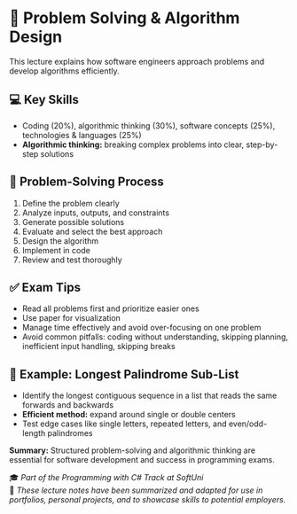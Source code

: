 # 🧩 Problem Solving & Algorithm Design 

This lecture explains how software engineers approach problems and develop algorithms efficiently.

## 💻 Key Skills

- Coding (20%), algorithmic thinking (30%), software concepts (25%), technologies & languages (25%)  
- **Algorithmic thinking:** breaking complex problems into clear, step-by-step solutions

## 🎯 Problem-Solving Process

1. Define the problem clearly  
2. Analyze inputs, outputs, and constraints  
3. Generate possible solutions  
4. Evaluate and select the best approach  
5. Design the algorithm  
6. Implement in code  
7. Review and test thoroughly

## ✅ Exam Tips

- Read all problems first and prioritize easier ones  
- Use paper for visualization  
- Manage time effectively and avoid over-focusing on one problem  
- Avoid common pitfalls: coding without understanding, skipping planning, inefficient input handling, skipping breaks

## 🔧 Example: Longest Palindrome Sub-List

- Identify the longest contiguous sequence in a list that reads the same forwards and backwards  
- **Efficient method:** expand around single or double centers  
- Test edge cases like single letters, repeated letters, and even/odd-length palindromes

**Summary:** Structured problem-solving and algorithmic thinking are essential for software development and success in programming exams.

🎓 _Part of the Programming with C# Track at SoftUni_  
📝 _These lecture notes have been summarized and adapted for use in portfolios, personal projects, and to showcase skills to potential employers._
